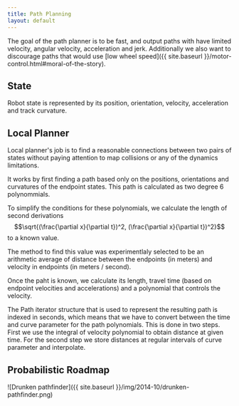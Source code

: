 ```yaml
---
title: Path Planning
layout: default
---
```


The goal of the path planner is to be fast, and output paths with have limited
velocity, angular velocity, acceleration and jerk.
Additionally we also want to discourage paths that would use
[low wheel speed]({{ site.baseurl }}/motor-control.html#moral-of-the-story).

## State

Robot state is represented by its position, orientation, velocity, acceleration
and track curvature.

## Local Planner

Local planner's job is to find a reasonable connections between two pairs of states
without paying attention to map collisions or any of the dynamics limitations.

It works by first finding a path based only on the positions, orientations and curvatures
of the endpoint states.
This path is calculated as two degree 6 polynommials.

To simplify the conditions for these polynomials, we calculate the length of
second derivations $$\sqrt{(\frac{\partial x}{\partial t})^2, (\frac{\partial x}{\partial t})^2}$$
to a known value.

The method to find this value was experimentlaly selected to be
an arithmetic average of distance between the endpoints (in meters) and velocity
in endpoints (in meters / second).

Once the paht is known, we calculate its length, travel time (based on endpoint velocities
and accelerations) and a polynomial that controls the velocity.

The Path iterator structure that is used to represent the resulting path is indexed in seconds,
which means that we have to convert between the time and curve parameter for the path
polynomials.
This is done in two steps.
First we use the integral of velocity polynomial to obtain distance at given time.
For the second step we store distances at regular intervals of curve parameter and
interpolate.

## Probabilistic Roadmap

![Drunken pathfinder]({{ site.baseurl }}/img/2014-10/drunken-pathfinder.png)
